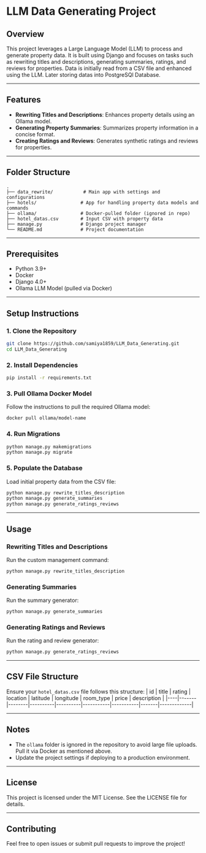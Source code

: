 # LLM Data Generating Project

## Overview
This project leverages a Large Language Model (LLM) to process and generate property data. It is built using Django and focuses on tasks such as rewriting titles and descriptions, generating summaries, ratings, and reviews for properties. Data is initially read from a CSV file and enhanced using the LLM. Later storing datas into PostgreSQl Database. 

---

## Features

- **Rewriting Titles and Descriptions**: Enhances property details using an Ollama model.
- **Generating Property Summaries**: Summarizes property information in a concise format.
- **Creating Ratings and Reviews**: Generates synthetic ratings and reviews for properties.


---

## Folder Structure
```plaintext
.
├── data_rewrite/           # Main app with settings and configurations
├── hotels/                # App for handling property data models and commands
├── ollama/                # Docker-pulled folder (ignored in repo)
├── hotel_datas.csv        # Input CSV with property data
├── manage.py              # Django project manager
└── README.md              # Project documentation
```

---

## Prerequisites
- Python 3.9+
- Docker
- Django 4.0+
- Ollama LLM Model (pulled via Docker)

---

## Setup Instructions

### 1. Clone the Repository
```bash
git clone https://github.com/samiya1859/LLM_Data_Generating.git
cd LLM_Data_Generating
```

### 2. Install Dependencies
```bash
pip install -r requirements.txt
```

### 3. Pull Ollama Docker Model
Follow the instructions to pull the required Ollama model:
```bash
docker pull ollama/model-name
```


### 4. Run Migrations
```bash
python manage.py makemigrations
python manage.py migrate
```

### 5. Populate the Database
Load initial property data from the CSV file:
```bash
python manage.py rewrite_titles_description
python manage.py generate_summaries
python manage.py generate_ratings_reviews
```

---

## Usage

### Rewriting Titles and Descriptions
Run the custom management command:
```bash
python manage.py rewrite_titles_description
```

### Generating Summaries
Run the summary generator:
```bash
python manage.py generate_summaries
```

### Generating Ratings and Reviews
Run the rating and review generator:
```bash
python manage.py generate_ratings_reviews
```

---

## CSV File Structure
Ensure your `hotel_datas.csv` file follows this structure:
| id | title | rating | location | latitude | longitude | room_type | price | description |
|----|-------|--------|----------|----------|-----------|-----------|-------|-------------|

---

## Notes
- The `ollama` folder is ignored in the repository to avoid large file uploads. Pull it via Docker as mentioned above.
- Update the project settings if deploying to a production environment.

---

## License
This project is licensed under the MIT License. See the LICENSE file for details.

---

## Contributing
Feel free to open issues or submit pull requests to improve the project!

